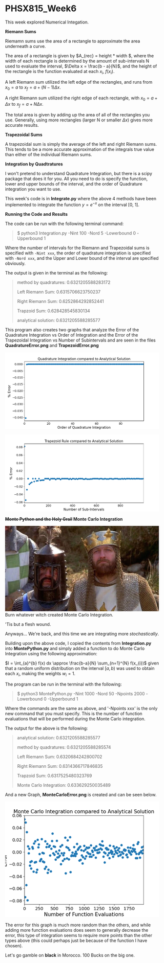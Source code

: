 # PHSX815_Week6

This week explored Numerical Integation.

**Riemann Sums**

Riemamn sums use  the area of a rectangle to approximate the area underneath a curve. 

The area of a rectangle is given by $A_{rec} = height * width $, where the width of each rectangle is determined by the amount of sub-intervals N used to evaluate the interval, $\Delta x = \frac{b - a}{N}$, and the height of the rectangle is the function evaluated at each $x_{i}$, $f(x_{i})$. 

A left Riemann sum utilized the left edge of the rectangles, and runs from $x_{0} = a$ to $x_{f} = a + (N-1) \Delta x$.

A right Riemann sum utilized the right edge of each rectangle, with $x_{0} = a + \Delta x$ to $x_{f} = a + N \Delta x$.

The total area is given by adding up the area of all of the rectangles you use. Generally, using more rectangles (larger N or smaller $\Delta x$) gives more accurate results. 

**Trapezoidal Sums**

A trapezoidal sum is simply the average of the left and right Riemann sums. This tends to be a more accurate approximation of the integrals true value than either of the individual Riemann sums. 

**Integration by Quadtratures** 

I won't pretend to understand Quadrature Integration, but there is a scipy package that does it for you. All you need to do is specify the function, lower and upper bounds of the interval, and the order of Quadrature integration you want to use. 

This week's code is in **Integrate.py** where the above 4 methods have been implemented to integrate the function $y = e^{-x}$ on the interval [0, 1]. 


**Running the Code and Results**

The code can be run with the following terminal command:

>$ python3 Integration.py -Nint 100 -Nord 5 -Lowerbound 0 -Upperbound 1

Where the number of intervals for the Riemann and Trapezoidal sums is specified with `-Nint xxx`, the order of quadrature integration is specified with `-Nord xxx`, and the Upper and Lower bound of the interval are specified obviously. 

The output is given in the terminal as the following: 

>method by quadratures: 0.6321205588283172
>
>Left Riemann Sum: 0.6315706623750237
>
>Right Riemann Sum: 0.6252864292852441
>
>Trapzoid Sum: 0.628428545830134
>
>analytical solution: 0.6321205588285577

This program also creates two graphs that analyze the Error of the Quadrature Integration vs Order of Integration and the Error of the Trapezoidal Integration vs Number of Subintervals and are seen in the files **QuadratureError.png** and **TrapezoidError.png**

![QuadratureError.png](https://github.com/DJDdawg/PHSX815_Week6/blob/main/QuadratureError.png)


![TrapezoidError.png](https://github.com/DJDdawg/PHSX815_Week6/blob/main/TrapezoidError.png)


**~~Monte Python and the Holy Grail~~ Monte Carlo Integration**

![MontePython.jpeg](https://github.com/DJDdawg/PHSX815_Week6/blob/main/MontePython.jpeg)
Burn whatever witch created Monte Carlo Integration.

'Tis but a flesh wound. 

Anyways... We're back, and this time we are integrating more *stochastically*. 

Building upon the above code, I copied the contents from **Integration.py** into **MontePython.py** and simply added a function to do Monte Carlo Integration using the following approximation: 

$I = \int_{a}^{b} f(x) dx \approx \frac{b-a}{N} \sum_{n=1}^{N} f(x_{i})$ given that a random uniform distribution on the interval $[a, b)$ was used to obtain each $x_{i}$, making the weights $w_{i} = 1$.

The program can be run in the terminal with the following:
>$ python3 MontePython.py -Nint 1000 -Nord 50 -Npoints 2000  -Lowerbound 0 -Upperbound 1

Where the commands are the same as above, and '-Npoints xxx' is the only new command that you must specify. This is the number of function evaluations that will be performed during the Monte Carlo integration. 

The output for the above is the following: 

>analytical solution: 0.6321205588285577
>
>method by quadratures: 0.6321205588285574
>
>Left Riemann Sum: 0.6320684242800702
>
>Right Riemann Sum: 0.6314366717846835
>
>Trapzoid Sum: 0.6317525480323769
>
>Monte Carlo Integration: 0.633629250035489

And a new Graph, **MonteCarloError.png** is created and can be seen below. 

![MonteCarloError.png](https://github.com/DJDdawg/PHSX815_Week6/blob/main/MonteCarloError.png)

The error for this graph is much more random than the others, and while adding more function evaluations does seem to generally decrease the error, this type of integration seems to require more points than the other types above (this could perhaps just be because of the function I have chosen). 

Let's go gamble on **black** in Morocco. 100 Bucks on the big one.
